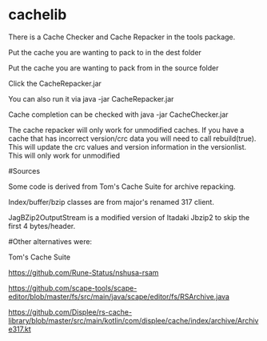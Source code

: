 # cachelib


There is a Cache Checker and Cache Repacker in the tools package.


Put the cache you are wanting to pack to in the dest folder

Put the cache you are wanting to pack from in the source folder


Click the CacheRepacker.jar

You can also run it via java -jar CacheRepacker.jar

Cache completion can be checked with java -jar CacheChecker.jar


The cache repacker will only work for unmodified caches. If you have a cache that has incorrect version/crc data you will need to call rebuild(true). This will update the crc values and version information in the versionlist.
This will only work for unmodified 

#Sources

Some code is derived from Tom's Cache Suite for archive repacking.

Index/buffer/bzip classes are from major's renamed 317 client.

JagBZip2OutputStream is a modified version of Itadaki Jbzip2 to skip the first 4 bytes/header.


#Other alternatives were:

Tom's Cache Suite

https://github.com/Rune-Status/nshusa-rsam

https://github.com/scape-tools/scape-editor/blob/master/fs/src/main/java/scape/editor/fs/RSArchive.java

https://github.com/Displee/rs-cache-library/blob/master/src/main/kotlin/com/displee/cache/index/archive/Archive317.kt
